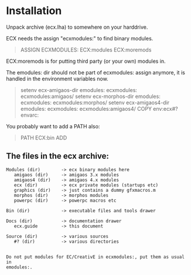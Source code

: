 # Installation
Unpack archive (ecx.lha) to somewhere on your harddrive.

ECX needs the assign "ecxmodules:" to find binary modules.
> ASSIGN ECXMODULES: ECX:modules ECX:moremods

ECX:moremods is for putting third party (or your own) modules in.

The emodules: dir should not be part of ecxmodules: assign anymore, it is 
handled in the environment variables now.

> setenv ecx-amigaos-dir emodules: ecxmodules: ecxmodules:amigaos/
> setenv ecx-morphos-dir emodules: ecxmodules: ecxmodules:morphos/
> setenv ecx-amigaos4-dir emodules: ecxmodules: ecxmodules:amigaos4/
> COPY env:ecx#? envarc:

You probably want to add a PATH also:

> PATH ECX:bin ADD

## The files in the ecx archive:
```
Modules (dir)        -> ecx binary modules here
   amigaos (dir)     -> amigaos 3.x modules
   amigaos4 (dir)    -> amigaos 4.x modules
   ecx (dir)         -> ecx private modules (startups etc)
   graphics (dir)    -> just contains a dummy gfxmacros.m
   morphos (dir)     -> morphos modules
   powerpc (dir)     -> powerpc macros etc

Bin (dir)            -> executable files and tools drawer

Docs (dir)           -> documentation drawer
   ecx.guide         -> this document

Source (dir)         -> various sources
   #? (dir)          -> various directories


Do not put modules for EC/CreativE in ecxmodules:, put them as usual in 
emodules:.